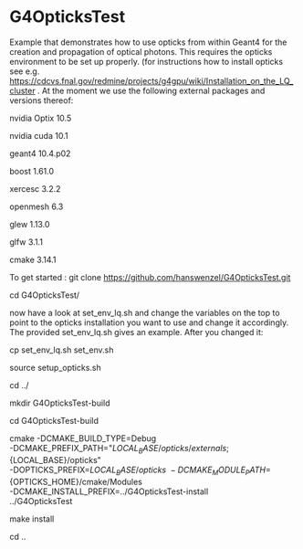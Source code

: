 # G4OpticksTest
Example that demonstrates how to use opticks from within Geant4 for the creation and propagation of optical photons. This requires the opticks environment to be set up properly. (for instructions how to install opticks see e.g. https://cdcvs.fnal.gov/redmine/projects/g4gpu/wiki/Installation_on_the_LQ_cluster . At the moment we use the following external packages and versions thereof:  

nvidia Optix 10.5

nvidia cuda 10.1

geant4 10.4.p02

boost 1.61.0

xercesc 3.2.2

openmesh 6.3

glew 1.13.0

glfw 3.1.1

cmake 3.14.1




To get started : 
git clone https://github.com/hanswenzel/G4OpticksTest.git

cd G4OpticksTest/

now have a look at set_env_lq.sh and change the variables on the top to point to the opticks installation you want to use and change it accordingly. The provided set_env_lq.sh gives an example.  After you changed it:

cp set_env_lq.sh set_env.sh

source setup_opticks.sh 

cd ../

mkdir G4OpticksTest-build

cd G4OpticksTest-build

cmake   -DCMAKE_BUILD_TYPE=Debug \
-DCMAKE_PREFIX_PATH="${LOCAL_BASE}/opticks/externals;${LOCAL_BASE}/opticks" \
-DOPTICKS_PREFIX=${LOCAL_BASE}/opticks \
-DCMAKE_MODULE_PATH=${OPTICKS_HOME}/cmake/Modules \
-DCMAKE_INSTALL_PREFIX=../G4OpticksTest-install \
../G4OpticksTest

make install

cd ..

